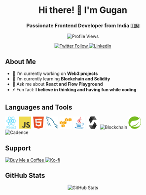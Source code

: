 <h1 align="center">Hi there! 👋 I'm Gugan</h1>
<h3 align="center">Passionate Frontend Developer from India 🇮🇳</h3>

<p align="center"> <img src="https://komarev.com/ghpvc/?username=kokkigugan&label=Profile%20views&color=0e75b6&style=flat" alt="Profile Views" /> </p>

<p align="center"> 
  <a href="https://twitter.com/gugan_s2713" target="_blank">
    <img src="https://img.shields.io/twitter/follow/gugan_s2713?style=for-the-badge&logo=twitter&color=1DA1F2" alt="Twitter Follow" />
  </a>
  <a href="https://www.linkedin.com/in/gugan-s-08a22017a/" target="_blank">
    <img src="https://img.shields.io/badge/LinkedIn-Connect-blue?style=for-the-badge&logo=linkedin" alt="LinkedIn" />
  </a>
</p>

<h2>About Me</h2>

- 🔭 I’m currently working on **Web3 projects**
- 🌱 I’m currently learning **Blockchain and Solidity**
- 💬 Ask me about **React and Flow Playground**
- ⚡ Fun fact: **I believe in thinking and having fun while coding**

<h2>Languages and Tools</h2>

<p align="left">
  <img src="https://raw.githubusercontent.com/devicons/devicon/master/icons/react/react-original-wordmark.svg" alt="React" width="40" height="40" />
  <img src="https://raw.githubusercontent.com/devicons/devicon/master/icons/javascript/javascript-original.svg" alt="JavaScript" width="40" height="40" />
  <img src="https://raw.githubusercontent.com/devicons/devicon/master/icons/html5/html5-original.svg" alt="HTML5" width="40" height="40" />
  <img src="https://raw.githubusercontent.com/devicons/devicon/master/icons/mysql/mysql-original.svg" alt="MySQL" width="40" height="40" />
  <img src="https://raw.githubusercontent.com/devicons/devicon/master/icons/amazonwebservices/amazonwebservices-original.svg" alt="AWS" width="40" height="40" />
  <img src="https://raw.githubusercontent.com/devicons/devicon/master/icons/java/java-original.svg" alt="Java" width="40" height="40" />
  <img src="https://raw.githubusercontent.com/devicons/devicon/master/icons/solidity/solidity-original.svg" alt="Solidity" width="40" height="40" />
  <img src="https://raw.githubusercontent.com/devicons/devicon/master/icons/blockchain/blockchain-original.svg" alt="Blockchain" width="40" height="40" />
  <img src="https://raw.githubusercontent.com/devicons/devicon/master/icons/spring/spring-original.svg" alt="Spring Boot" width="40" height="40" />
  <img src="https://raw.githubusercontent.com/devicons/devicon/master/icons/cadence/cadence-original.svg" alt="Cadence" width="40" height="40" />
</p>


<h2>Support</h2>

<p>
  <a href="https://www.buymeacoffee.com/Gugan">
    <img src="https://cdn.buymeacoffee.com/buttons/v2/default-yellow.png" height="50" width="210" alt="Buy Me a Coffee" />
  </a>
  <a href="https://ko-fi.com/Gugan">
    <img src="https://cdn.ko-fi.com/cdn/kofi3.png?v=3" height="50" width="210" alt="Ko-fi" />
  </a>
</p>

<h2>GitHub Stats</h2>

<p align="center">
  <img src="https://github-readme-stats.vercel.app/api?username=kokkigugan&show_icons=true&theme=dark" alt="GitHub Stats" />
</p>

